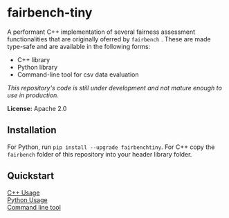 # fairbench-tiny

A performant C++ implementation of several fairness assessment functionalities that are 
originally oferred by `fairbench` . These are made type-safe and are available in the following forms:

- C++ library
- Python library
- Command-line tool for csv data evaluation

*This repository's code is still under development and not mature enough to use in production.*

**License:** Apache 2.0


## Installation

For Python, run `pip install --upgrade fairbenchtiny`. For C++ copy the `fairbench`
folder of this repository into your header library folder.

## Quickstart

[C++ Usage](docs/cpp.md) <br>
[Python Usage](docs/python.md) <br>
[Command line tool](docs/cli.md) <br>
